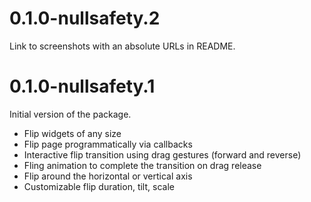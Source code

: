 # 0.1.0-nullsafety.2

Link to screenshots with an absolute URLs in README.

# 0.1.0-nullsafety.1

Initial version of the package.

- Flip widgets of any size
- Flip page programmatically via callbacks
- Interactive flip transition using drag gestures (forward and reverse)
- Fling animation to complete the transition on drag release
- Flip around the horizontal or vertical axis
- Customizable flip duration, tilt, scale
